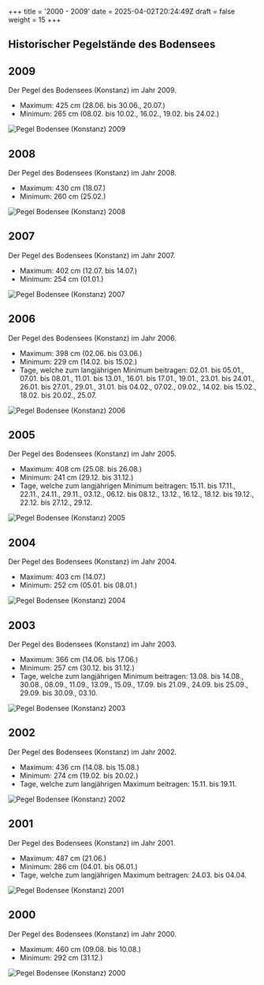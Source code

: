 +++
title = '2000 - 2009'
date = 2025-04-02T20:24:49Z
draft = false
weight = 15
+++

## Historischer Pegelstände des Bodensees

## 2009

Der Pegel des Bodensees (Konstanz) im Jahr 2009.

- Maximum: 425 cm (28.06. bis 30.06., 20.07.)
- Minimum: 265 cm (08.02. bis 10.02., 16.02., 19.02. bis 24.02.)

![Pegel Bodensee (Konstanz) 2009](/images/DE/graphs_historic/longterm_DE_2009.png)

## 2008

Der Pegel des Bodensees (Konstanz) im Jahr 2008.

- Maximum: 430 cm (18.07.)
- Minimum: 260 cm (25.02.)

![Pegel Bodensee (Konstanz) 2008](/images/DE/graphs_historic/longterm_DE_2008.png)

## 2007

Der Pegel des Bodensees (Konstanz) im Jahr 2007.

- Maximum: 402 cm (12.07. bis 14.07.)
- Minimum: 254 cm (01.01.)

![Pegel Bodensee (Konstanz) 2007](/images/DE/graphs_historic/longterm_DE_2007.png)

## 2006

Der Pegel des Bodensees (Konstanz) im Jahr 2006.

- Maximum: 398 cm (02.06. bis 03.06.)
- Minimum: 229 cm (14.02. bis 15.02.)
- Tage, welche zum langjährigen Minimum beitragen: 02.01. bis 05.01., 07.01. bis 08.01., 11.01. bis 13.01., 16.01. bis 17.01., 19.01., 23.01. bis 24.01., 26.01. bis 27.01., 29.01., 31.01. bis 04.02., 07.02., 09.02., 14.02. bis 15.02., 18.02. bis 20.02., 25.07.

![Pegel Bodensee (Konstanz) 2006](/images/DE/graphs_historic/longterm_DE_2006.png)

## 2005

Der Pegel des Bodensees (Konstanz) im Jahr 2005.

- Maximum: 408 cm (25.08. bis 26.08.)
- Minimum: 241 cm (29.12. bis 31.12.)
- Tage, welche zum langjährigen Minimum beitragen: 15.11. bis 17.11., 22.11., 24.11., 29.11., 03.12., 06.12. bis 08.12., 13.12., 16.12., 18.12. bis 19.12., 22.12. bis 27.12., 29.12.

![Pegel Bodensee (Konstanz) 2005](/images/DE/graphs_historic/longterm_DE_2005.png)

## 2004

Der Pegel des Bodensees (Konstanz) im Jahr 2004.

- Maximum: 403 cm (14.07.)
- Minimum: 252 cm (05.01. bis 08.01.)

![Pegel Bodensee (Konstanz) 2004](/images/DE/graphs_historic/longterm_DE_2004.png)

## 2003

Der Pegel des Bodensees (Konstanz) im Jahr 2003.

- Maximum: 366 cm (14.06. bis 17.06.)
- Minimum: 257 cm (30.12. bis 31.12.)
- Tage, welche zum langjährigen Minimum beitragen: 13.08. bis 14.08., 30.08., 08.09., 11.09., 13.09., 15.09., 17.09. bis 21.09., 24.09. bis 25.09., 29.09. bis 30.09., 03.10.

![Pegel Bodensee (Konstanz) 2003](/images/DE/graphs_historic/longterm_DE_2003.png)

## 2002

Der Pegel des Bodensees (Konstanz) im Jahr 2002.

- Maximum: 436 cm (14.08. bis 15.08.)
- Minimum: 274 cm (19.02. bis 20.02.)
- Tage, welche zum langjährigen Maximum beitragen: 15.11. bis 19.11.

![Pegel Bodensee (Konstanz) 2002](/images/DE/graphs_historic/longterm_DE_2002.png)

## 2001

Der Pegel des Bodensees (Konstanz) im Jahr 2001.

- Maximum: 487 cm (21.06.)
- Minimum: 286 cm (04.01. bis 06.01.)
- Tage, welche zum langjährigen Maximum beitragen: 24.03. bis 04.04.

![Pegel Bodensee (Konstanz) 2001](/images/DE/graphs_historic/longterm_DE_2001.png)

## 2000

Der Pegel des Bodensees (Konstanz) im Jahr 2000.

- Maximum: 460 cm (09.08. bis 10.08.)
- Minimum: 292 cm (31.12.)

![Pegel Bodensee (Konstanz) 2000](/images/DE/graphs_historic/longterm_DE_2000.png)

